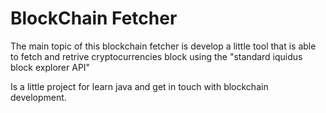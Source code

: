 # BlockChain Fetcher

The main topic of this blockchain fetcher is develop a little tool that is able to fetch and retrive cryptocurrencies block using the "standard iquidus block explorer API"

Is a little project for learn java and get in touch with blockchain development. 


